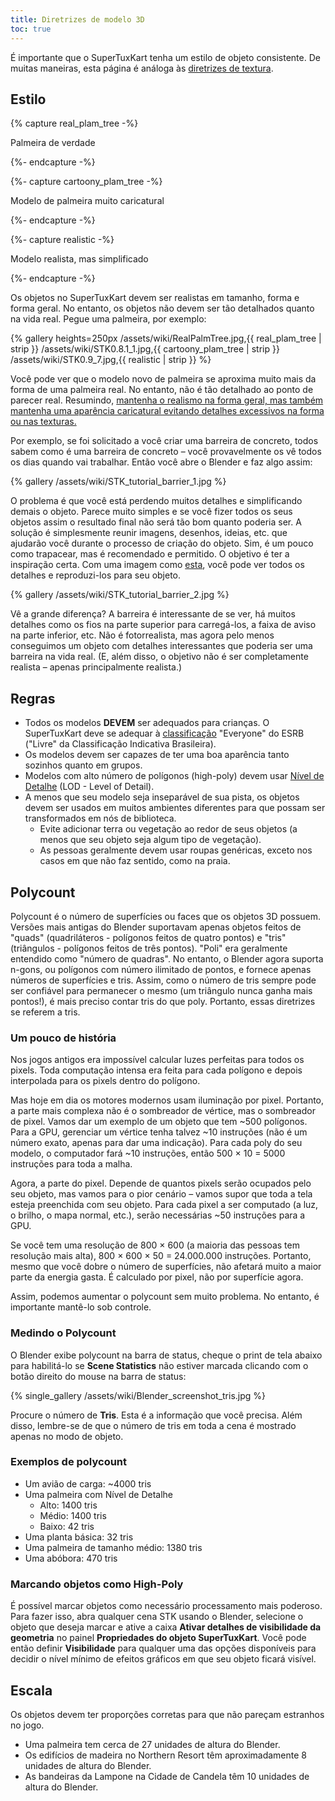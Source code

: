 ```yaml
---
title: Diretrizes de modelo 3D
toc: true
---
```

É importante que o SuperTuxKart tenha um estilo de objeto consistente. De muitas maneiras, esta página é análoga às [diretrizes de textura](Texture_Guidelines).

## Estilo

{% capture real_plam_tree -%}

Palmeira de verdade

{%- endcapture -%}

{%- capture cartoony_plam_tree -%}

Modelo de palmeira muito caricatural

{%- endcapture -%}

{%- capture realistic -%}

Modelo realista, mas simplificado

{%- endcapture -%}

Os objetos no SuperTuxKart devem ser realistas em tamanho, forma e forma geral. No entanto, os objetos não devem ser tão detalhados quanto na vida real. Pegue uma palmeira, por exemplo:

{% gallery heights=250px
/assets/wiki/RealPalmTree.jpg,{{ real_plam_tree | strip }}
/assets/wiki/STK0.8.1_1.jpg,{{ cartoony_plam_tree | strip }}
/assets/wiki/STK0.9_7.jpg,{{ realistic | strip }}
%}

Você pode ver que o modelo novo de palmeira se aproxima muito mais da forma de uma palmeira real. No entanto, não é tão detalhado ao ponto de parecer real. Resumindo, <u>mantenha o realismo na forma geral, mas também mantenha uma aparência caricatural evitando detalhes excessivos na forma ou nas texturas.</u>

Por exemplo, se foi solicitado a você criar uma barreira de concreto, todos sabem como é uma barreira de concreto – você provavelmente os vê todos os dias quando vai trabalhar. Então você abre o Blender e faz algo assim:

{% gallery
/assets/wiki/STK_tutorial_barrier_1.jpg
%}

O problema é que você está perdendo muitos detalhes e simplificando demais o objeto. Parece muito simples e se você fizer todos os seus objetos assim o resultado final não será tão bom quanto poderia ser. A solução é simplesmente reunir imagens, desenhos, ideias, etc. que ajudarão você durante o processo de criação do objeto. Sim, é um pouco como trapacear, mas é recomendado e permitido. O objetivo é ter a inspiração certa. Com uma imagem como [esta](https://upload.wikimedia.org/wikipedia/commons/thumb/9/9e/BarreiraNewJersey.JPG/1280px-BarreiraNewJersey.JPG), você pode ver todos os detalhes e reproduzi-los para seu objeto.

{% gallery
/assets/wiki/STK_tutorial_barrier_2.jpg
%}

Vê a grande diferença? A barreira é interessante de se ver, há muitos detalhes como os fios na parte superior para carregá-los, a faixa de aviso na parte inferior, etc. Não é fotorrealista, mas agora pelo menos conseguimos um objeto com detalhes interessantes que poderia ser uma barreira na vida real. (E, além disso, o objetivo não é ser completamente realista – apenas principalmente realista.)

## Regras

* Todos os modelos **DEVEM** ser adequados para crianças. O SuperTuxKart deve se adequar à [classificação](https://en.wikipedia.org/wiki/Entertainment_Software_Rating_Board#Ratings) "Everyone" do ESRB ("Livre" da Classificação Indicativa Brasileira).
* Os modelos devem ser capazes de ter uma boa aparência tanto sozinhos quanto em grupos.
* Modelos com alto número de polígonos (high-poly) devem usar [Nível de Detalhe](Level_of_Detail) (LOD - Level of Detail).
* A menos que seu modelo seja inseparável de sua pista, os objetos devem ser usados ​​em muitos ambientes diferentes para que possam ser transformados em nós de biblioteca.
    * Evite adicionar terra ou vegetação ao redor de seus objetos (a menos que seu objeto seja algum tipo de vegetação).
    * As pessoas geralmente devem usar roupas genéricas, exceto nos casos em que não faz sentido, como na praia.

## Polycount

Polycount é o número de superfícies ou faces que os objetos 3D possuem. Versões mais antigas do Blender suportavam apenas objetos feitos de "quads" (quadriláteros - polígonos feitos de quatro pontos) e "tris" (triângulos - polígonos feitos de três pontos). "Poli" era geralmente entendido como "número de quadras". No entanto, o Blender agora suporta n-gons, ou polígonos com número ilimitado de pontos, e fornece apenas números de superfícies e tris. Assim, como o número de tris sempre pode ser confiável para permanecer o mesmo (um triângulo nunca ganha mais pontos!), é mais preciso contar tris do que poly. Portanto, essas diretrizes se referem a tris.

### Um pouco de história

Nos jogos antigos era impossível calcular luzes perfeitas para todos os pixels. Toda computação intensa era feita para cada polígono e depois interpolada para os pixels dentro do polígono.

Mas hoje em dia os motores modernos usam iluminação por pixel. Portanto, a parte mais complexa não é o sombreador de vértice, mas o sombreador de pixel. Vamos dar um exemplo de um objeto que tem ~500 polígonos. Para a GPU, gerenciar um vértice tenha talvez ~10 instruções (não é um número exato, apenas para dar uma indicação). Para cada poly do seu modelo, o computador fará ~10 instruções, então 500 × 10 = 5000 instruções para toda a malha.

Agora, a parte do pixel. Depende de quantos pixels serão ocupados pelo seu objeto, mas vamos para o pior cenário – vamos supor que toda a tela esteja preenchida com seu objeto. Para cada pixel a ser computado (a luz, o brilho, o mapa normal, etc.), serão necessárias ~50 instruções para a GPU.

Se você tem uma resolução de 800 × 600 (a maioria das pessoas tem resolução mais alta), 800 × 600 × 50 = 24.000.000 instruções. Portanto, mesmo que você dobre o número de superfícies, não afetará muito a maior parte da energia gasta. É calculado por pixel, não por superfície agora.

Assim, podemos aumentar o polycount sem muito problema. No entanto, é importante mantê-lo sob controle.

### Medindo o Polycount

O Blender exibe polycount na barra de status, cheque o print de tela abaixo para habilitá-lo se **Scene Statistics** não estiver marcada clicando com o botão direito do mouse na barra de status:

{% single_gallery
/assets/wiki/Blender_screenshot_tris.jpg
%}

Procure o número de **Tris**. Esta é a informação que você precisa. Além disso, lembre-se de que o número de tris em toda a cena é mostrado apenas no modo de objeto.

### Exemplos de polycount

* Um avião de carga: ~4000 tris
* Uma palmeira com Nível de Detalhe
    * Alto: 1400 tris
    * Médio: 1400 tris
    * Baixo: 42 tris
* Uma planta básica: 32 tris
* Uma palmeira de tamanho médio: 1380 tris
* Uma abóbora: 470 tris

### Marcando objetos como High-Poly

É possível marcar objetos como necessário processamento mais poderoso. Para fazer isso, abra qualquer cena STK usando o Blender, selecione o objeto que deseja marcar e ative a caixa **Ativar detalhes de visibilidade da geometria** no painel **Propriedades do objeto SuperTuxKart**. Você pode então definir **Visibilidade** para qualquer uma das opções disponíveis para decidir o nível mínimo de efeitos gráficos em que seu objeto ficará visível.

## Escala

Os objetos devem ter proporções corretas para que não pareçam estranhos no jogo.

* Uma palmeira tem cerca de 27 unidades de altura do Blender.
* Os edifícios de madeira no Northern Resort têm aproximadamente 8 unidades de altura do Blender.
* As bandeiras da Lampone na Cidade de Candela têm 10 unidades de altura do Blender.
